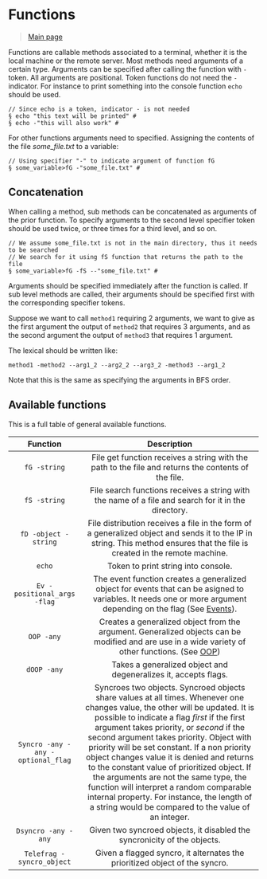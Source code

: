 # Functions
> [Main page](README.md)

Functions are callable methods associated to a terminal, whether it is the local machine or the remote server. Most methods need arguments of a certain type. Arguments can be specified after calling the function with `-` token. All arguments are positional. Token functions do not need the `-` indicator. For instance to print something into the console function `echo` should be used.

```
// Since echo is a token, indicator - is not needed
§ echo "this text will be printed" #
§ echo -"this will also work" #
```
For other functions arguments need to specified. Assigning the contents of the file *some_file.txt* to a variable:
```
// Using specifier "-" to indicate argument of function fG
§ some_variable>fG -"some_file.txt" #
```
## Concatenation
When calling a method, sub methods can be concatenated as arguments of the prior function. To specify arguments to the second level specifier token should be used twice, or three times for a third level, and so on. 
```
// We assume some_file.txt is not in the main directory, thus it needs to be searched
// We search for it using fS function that returns the path to the file
§ some_variable>fG -fS --"some_file.txt" #
```
Arguments should be specified immediately after the function is called. If sub level methods are called, their arguments should be specified first with the corresponding specifier tokens.

Suppose we want to call `method1` requiring 2 arguments, we want to give as the first argument the output of `method2` that requires 3 arguments, and as the second argument the output of `method3` that requires 1 argument.

The lexical should be written like:
```
method1 -method2 --arg1_2 --arg2_2 --arg3_2 -method3 --arg1_2
```
Note that this is the same as specifying the arguments in BFS order.
## Available functions

This is a full table of general available functions.

 | Function | Description |
 |:------------:|:------------:|
 | `fG -string` | File get function receives a string with the path to the file and returns the contents of the file. |
 | `fS -string` | File search functions receives a string with the name of a file and search for it in the directory. |
 | `fD -object -string` | File distribution receives a file in the form of a generalized object and sends it to the IP in string. This method ensures that the file is created in the remote machine. |
 | `echo` | Token to print string into console. |
 | `Ev -positional_args -flag` | The event function creates a generalized object for events that can be asigned to variables. It needs one or more argument depending on the flag (See [Events](Events.md)). |
 | `OOP -any` | Creates a generalized object from the argument. Generalized objects can be modified and are use in a wide variety of other functions. (See [OOP](OOP.md)) |
 |`dOOP -any`| Takes a generalized object and degeneralizes it, accepts flags. |
 | `Syncro -any -any -optional_flag` | Syncroes two objects. Syncroed objects share values at all times. Whenever one changes value, the other will be updated. It is possible to indicate a flag *first* if the first argument takes priority, or *second* if the second argument takes priority. Object with priority will be set constant. If a non priority object changes value it is denied and returns to the constant value of prioritized object. If the arguments are not the same type, the function will interpret a random comparable internal property. For instance, the length of a string would be compared to the value of an integer. |
 | `Dsyncro -any -any` | Given two syncroed objects, it disabled the syncronicity of the objects. |
 | `Telefrag -syncro_object` | Given a flagged syncro, it alternates the prioritized object of the syncro. |

 